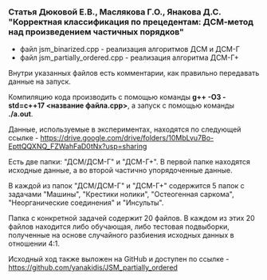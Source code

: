 ### Статья Дюковой Е.В., Маслякова Г.О., Янакова Д.С. "Корректная классификация по прецедентам: ДСМ-метод над произведением частичных порядков"

* файл jsm_binarized.cpp - реализация алгоритмов ДСМ и ДСМ-Г
* файл jsm_partially_ordered.cpp - реализация алгоритма ДСМ-Г+

Внутри указанных файлов есть комментарии, как правильно передавать данные на запуск.

Компиляцию кода производить с помощью команды **g++ -O3 -std=c++17 <название файла.cpp>**, а запуск с помощью команды **./a.out**.

Данные, используемые в экспериментах, находятся по следующей ссылке - https://drive.google.com/drive/folders/10MbLvu7Bo-EpttQQXNQ_FZWahFaD0tNx?usp=sharing

Есть две папки: "ДСМ/ДСМ-Г" и "ДСМ-Г+". В первой папке находятся исходные данные, а во второй частично упорядоченные данные.

В каждой из папок "ДСМ/ДСМ-Г" и "ДСМ-Г+" содержится 5 папок с задачами "Машины", "Крестики нолики", "Остеогенная саркома", "Неорганические соединения" и "Инсульты". 

Папка с конкретной задачей содержит 20 файлов. В каждом из этих 20 файлов находится либо обучающая, либо тестовая подвыборки, полученные на основе случайного разбиения исходных данных в отношении 4:1.

Исходный ход также выложен на GitHub и доступен по ссылке - https://github.com/yanakidis/JSM_partially_ordered


